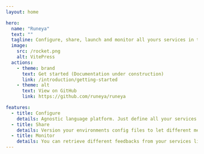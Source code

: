 ```yaml
---
layout: home

hero:
  name: "Runeya"
  text: ""
  tagline: Configure, share, launch and monitor all yours services in the same place for your development team
  image:
    src: /rocket.png
    alt: VitePress
  actions:
    - theme: brand
      text: Get started (Documentation under construction)
      link: /introduction/getting-started
    - theme: alt
      text: View on GitHub
      link: https://github.com/runeya/runeya

features:
  - title: Configure
    details: Agnostic language platform. Just define all your services with all your environments and launch them. If they are launchable from commandline, they are compatible with Runeya
  - title: Share
    details: Version your environments config files to let different members of your teams to fetch them and launch services in seconds
  - title: Monitor
    details: You can retrieve different feedbacks from your services like git informations, npm informations, launch scripts, change with a simple dropdown all your environments variables, and more...
---
```


